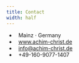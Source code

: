 ```yaml
---
title: Contact
width: half
---
```


- <i class="icon [ fa fa-map-marker fa-fw ]" aria-hidden="true"></i>&nbsp; Mainz &middot; Germany
- <i class="icon [ fa fa-globe fa-fw ]" aria-hidden="true"></i>&nbsp; <a href="https://www.achim-christ.de">www.achim-christ.de</a>
- <i class="icon [ fa fa-envelope fa-fw ]" aria-hidden="true"></i>&nbsp; <a href="mailto:info@achim-christ.de">info@achim-christ.de</a>
- <i class="icon [ fa fa-phone fa-fw ]" aria-hidden="true"></i>&nbsp; +49-160-9077-1407
